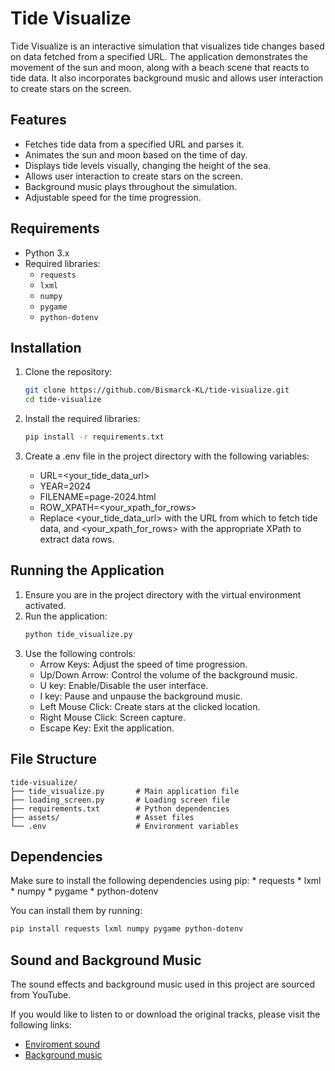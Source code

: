 # Tide Visualize

Tide Visualize is an interactive simulation that visualizes tide changes based on data fetched from a specified URL. The application demonstrates the movement of the sun and moon, along with a beach scene that reacts to tide data. It also incorporates background music and allows user interaction to create stars on the screen.

## Features

- Fetches tide data from a specified URL and parses it.
- Animates the sun and moon based on the time of day.
- Displays tide levels visually, changing the height of the sea.
- Allows user interaction to create stars on the screen.
- Background music plays throughout the simulation.
- Adjustable speed for the time progression.

## Requirements

- Python 3.x
- Required libraries:
  - `requests`
  - `lxml`
  - `numpy`
  - `pygame`
  - `python-dotenv`

## Installation

1. Clone the repository:

   ```sh
   git clone https://github.com/Bismarck-KL/tide-visualize.git
   cd tide-visualize
    ```

2. Install the required libraries:

    ```sh
    pip install -r requirements.txt
    ```

3. Create a .env file in the project directory with the following variables:
    - URL=<your_tide_data_url>
    - YEAR=2024
    - FILENAME=page-2024.html
    - ROW_XPATH=<your_xpath_for_rows>
    - Replace <your_tide_data_url> with the URL from which to fetch tide data, and <your_xpath_for_rows> with the appropriate XPath to extract data rows.

## Running the Application

  1. Ensure you are in the project directory with the virtual environment activated.
  2. Run the application:
     ```sh
     python tide_visualize.py     
  3. Use the following controls:
     - Arrow Keys: Adjust the speed of time progression.
     - Up/Down Arrow: Control the volume of the background music.
     - U key: Enable/Disable the user interface.
     - I key: Pause and unpause the background music.
     - Left Mouse Click: Create stars at the clicked location.
     - Right Mouse Click: Screen capture.
     - Escape Key: Exit the application.

## File Structure

    tide-visualize/
    ├── tide_visualize.py       # Main application file
    ├── loading_screen.py       # Loading screen file
    ├── requirements.txt        # Python dependencies
    ├── assets/                 # Asset files
    └── .env                    # Environment variables

## Dependencies

  Make sure to install the following dependencies using pip:
    * requests
    * lxml
    * numpy
    * pygame
    * python-dotenv

  You can install them by running:
  ```sh
  pip install requests lxml numpy pygame python-dotenv
  ```

## Sound and Background Music

The sound effects and background music used in this project are sourced from YouTube. 

If you would like to listen to or download the original tracks, please visit the following links:

- [Enviroment sound](https://www.youtube.com/watch?v=Wxs5e7RUW6k&t=5247s&ab_channel=WorldMusicCreation%E9%9F%B3%E6%A8%82%E4%B8%96%E7%95%8C)
- [Background music](https://www.youtube.com/watch?v=tKzOp1Zfahc&list=RDtKzOp1Zfahc&start_radio=1&ab_channel=dotnote)


